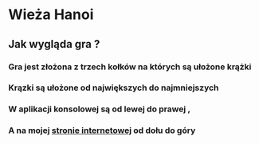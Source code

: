 # Wieża Hanoi
## Jak wygląda gra ?
### Gra jest złożona z trzech kołków na których są ułożone krążki
### Krązki są ułożone od największych do najmniejszych
### W aplikacji konsolowej są od lewej do prawej ,
### A na mojej [stronie internetowej](http://hanoi.simplecreator.pl/) od dołu do góry
### 
